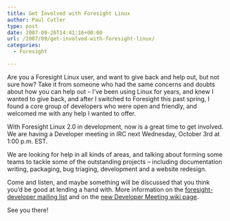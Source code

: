 ```yaml
---
title: Get Involved with Foresight Linux
author: Paul Cutler
type: post
date: 2007-09-26T14:41:16+00:00
url: /2007/09/get-involved-with-foresight-linux/
categories:
  - Foresight

---
```

Are you a Foresight Linux user, and want to give back and help out, but not sure how? Take it from someone who had the same concerns and doubts about how you can help out &#8211; I&#8217;ve been using Linux for years, and knew I wanted to give back, and after I switched to Foresight this past spring, I found a core group of developers who were open and friendly, and welcomed me with any help I wanted to offer.

With Foresight Linux 2.0 in development, now is a great time to get involved. We are having a Developer meeting in IRC next Wednesday, October 3rd at 1:00 p.m. EST.

We are looking for help in all kinds of areas, and talking about forming some teams to tackle some of the outstanding projects &#8211; including documentation writing, packaging, bug triaging, development and a website redesign.

Come and listen, and maybe something will be discussed that you think you&#8217;d be good at lending a hand with. More information on the [foresight-developer mailing list][1] and on the [new Developer Meeting wiki page][2].

See you there!

 [1]: http://lists.rpath.org/mailman/listinfo/foresight-devel
 [2]: http://wiki.foresightlinux.com/confluence/display/DEV/Developer+Meeting+-+Oct+3+2007
